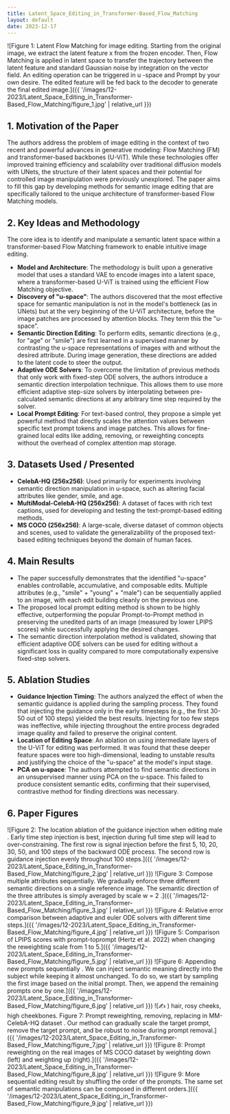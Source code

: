 ```yaml
---
title: Latent_Space_Editing_in_Transformer-Based_Flow_Matching
layout: default
date: 2023-12-17
---
```

![Figure 1: Latent Flow Matching for image editing. Starting from the original image, we extract the latent feature x from the frozen encoder. Then, Flow Matching is applied in latent space to transfer the trajectory between the latent feature and standard Gaussian noise by integration on the vector field. An editing operation can be triggered in u -space and Prompt by your own desire. The edited feature will be fed back to the decoder to generate the final edited image.]({{ '/images/12-2023/Latent_Space_Editing_in_Transformer-Based_Flow_Matching/figure_1.jpg' | relative_url }})
## 1. Motivation of the Paper
The authors address the problem of image editing in the context of two recent and powerful advances in generative modeling: Flow Matching (FM) and transformer-based backbones (U-ViT). While these technologies offer improved training efficiency and scalability over traditional diffusion models with UNets, the structure of their latent spaces and their potential for controlled image manipulation were previously unexplored. The paper aims to fill this gap by developing methods for semantic image editing that are specifically tailored to the unique architecture of transformer-based Flow Matching models.

## 2. Key Ideas and Methodology
The core idea is to identify and manipulate a semantic latent space within a transformer-based Flow Matching framework to enable intuitive image editing.

- **Model and Architecture**: The methodology is built upon a generative model that uses a standard VAE to encode images into a latent space, where a transformer-based U-ViT is trained using the efficient Flow Matching objective.
- **Discovery of "u-space"**: The authors discovered that the most effective space for semantic manipulation is not in the model's bottleneck (as in UNets) but at the very beginning of the U-ViT architecture, before the image patches are processed by attention blocks. They term this the "u-space".
- **Semantic Direction Editing**: To perform edits, semantic directions (e.g., for "age" or "smile") are first learned in a supervised manner by contrasting the u-space representations of images with and without the desired attribute. During image generation, these directions are added to the latent code to steer the output.
- **Adaptive ODE Solvers**: To overcome the limitation of previous methods that only work with fixed-step ODE solvers, the authors introduce a semantic direction interpolation technique. This allows them to use more efficient adaptive step-size solvers by interpolating between pre-calculated semantic directions at any arbitrary time step required by the solver.
- **Local Prompt Editing**: For text-based control, they propose a simple yet powerful method that directly scales the attention values between specific text prompt tokens and image patches. This allows for fine-grained local edits like adding, removing, or reweighting concepts without the overhead of complex attention map storage.

## 3. Datasets Used / Presented
- **CelebA-HQ (256x256)**: Used primarily for experiments involving semantic direction manipulation in u-space, such as altering facial attributes like gender, smile, and age.
- **MultiModal-CelebA-HQ (256x256)**: A dataset of faces with rich text captions, used for developing and testing the text-prompt-based editing methods.
- **MS COCO (256x256)**: A large-scale, diverse dataset of common objects and scenes, used to validate the generalizability of the proposed text-based editing techniques beyond the domain of human faces.

## 4. Main Results
- The paper successfully demonstrates that the identified "u-space" enables controllable, accumulative, and composable edits. Multiple attributes (e.g., "smile" + "young" + "male") can be sequentially applied to an image, with each edit building cleanly on the previous one.
- The proposed local prompt editing method is shown to be highly effective, outperforming the popular Prompt-to-Prompt method in preserving the unedited parts of an image (measured by lower LPIPS scores) while successfully applying the desired changes.
- The semantic direction interpolation method is validated, showing that efficient adaptive ODE solvers can be used for editing without a significant loss in quality compared to more computationally expensive fixed-step solvers.

## 5. Ablation Studies
- **Guidance Injection Timing**: The authors analyzed the effect of when the semantic guidance is applied during the sampling process. They found that injecting the guidance only in the early timesteps (e.g., the first 30-50 out of 100 steps) yielded the best results. Injecting for too few steps was ineffective, while injecting throughout the entire process degraded image quality and failed to preserve the original content.
- **Location of Editing Space**: An ablation on using intermediate layers of the U-ViT for editing was performed. It was found that these deeper feature spaces were too high-dimensional, leading to unstable results and justifying the choice of the "u-space" at the model's input stage.
- **PCA on u-space**: The authors attempted to find semantic directions in an unsupervised manner using PCA on the u-space. This failed to produce consistent semantic edits, confirming that their supervised, contrastive method for finding directions was necessary.

## 6. Paper Figures
![Figure 2: The location ablation of the guidance injection when editing male . Early time step injection is best, injection during full time step will lead to over-constraining. The first row is signal injection before the first 5, 10, 20, 30, 50, and 100 steps of the backward ODE process. The second row is guidance injection evenly throughout 100 steps.]({{ '/images/12-2023/Latent_Space_Editing_in_Transformer-Based_Flow_Matching/figure_2.jpg' | relative_url }})
![Figure 3: Compose multiple attributes sequentially. We gradually enforce three different semantic directions on a single reference image. The semantic direction of the three attributes is simply averaged by scale w = 2 .]({{ '/images/12-2023/Latent_Space_Editing_in_Transformer-Based_Flow_Matching/figure_3.jpg' | relative_url }})
![Figure 4: Relative error comparison between adaptive and euler ODE solvers with different time steps.]({{ '/images/12-2023/Latent_Space_Editing_in_Transformer-Based_Flow_Matching/figure_4.jpg' | relative_url }})
![Figure 5: Comparison of LPIPS scores with prompt-toprompt (Hertz et al. 2022) when changing the reweighting scale from 1 to 5.]({{ '/images/12-2023/Latent_Space_Editing_in_Transformer-Based_Flow_Matching/figure_5.jpg' | relative_url }})
![Figure 6: Appending new prompts sequentially . We can inject semantic meaning directly into the subject while keeping it almost unchanged. To do so, we start by sampling the first image based on the initial prompt. Then, we append the remaining prompts one by one.]({{ '/images/12-2023/Latent_Space_Editing_in_Transformer-Based_Flow_Matching/figure_6.jpg' | relative_url }})
![✍ ) hair, rosy cheeks, high cheekbones. Figure 7: Prompt reweighting, removing, replacing in MM-CelebA-HQ dataset . Our method can gradually scale the target prompt, remove the target prompt, and be robust to noise during prompt removal.]({{ '/images/12-2023/Latent_Space_Editing_in_Transformer-Based_Flow_Matching/figure_7.jpg' | relative_url }})
![Figure 8: Prompt reweighting on the real images of MS COCO dataset by weighting down (left) and weighting up (right).]({{ '/images/12-2023/Latent_Space_Editing_in_Transformer-Based_Flow_Matching/figure_8.jpg' | relative_url }})
![Figure 9: More sequential editing result by shuffling the order of the prompts. The same set of semantic manipulations can be composed in different orders.]({{ '/images/12-2023/Latent_Space_Editing_in_Transformer-Based_Flow_Matching/figure_9.jpg' | relative_url }})

